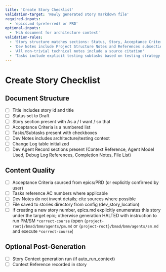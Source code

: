 ```yaml
---
title: 'Create Story Checklist'
validation-target: 'Newly generated story markdown file'
required-inputs:
  - 'epics.md (preferred) or PRD'
optional-inputs:
  - 'HLA document for architecture context'
validation-rules:
  - 'Story structure matches sections: Status, Story, Acceptance Criteria, Tasks/Subtasks, Dev Notes, Change Log, Dev Agent Record'
  - 'Dev Notes include Project Structure Notes and References subsections'
  - 'All non-trivial technical notes include a source citation'
  - 'Tasks include explicit testing subtasks based on testing strategy'
---
```


# Create Story Checklist

## Document Structure

- [ ] Title includes story id and title
- [ ] Status set to Draft
- [ ] Story section present with As a / I want / so that
- [ ] Acceptance Criteria is a numbered list
- [ ] Tasks/Subtasks present with checkboxes
- [ ] Dev Notes includes architecture/testing context
- [ ] Change Log table initialized
- [ ] Dev Agent Record sections present (Context Reference, Agent Model Used, Debug Log References, Completion Notes, File List)

## Content Quality

- [ ] Acceptance Criteria sourced from epics/PRD (or explicitly confirmed by user)
- [ ] Tasks reference AC numbers where applicable
- [ ] Dev Notes do not invent details; cite sources where possible
- [ ] File saved to stories directory from config (dev_story_location)
- [ ] If creating a new story number, epics.md explicitly enumerates this story under the target epic; otherwise generation HALTED with instruction to run PM/SM `*correct-course` (open `{project-root}/bmad/bmm/agents/pm.md` or `{project-root}/bmad/bmm/agents/sm.md` and execute `*correct-course`)

## Optional Post-Generation

- [ ] Story Context generation run (if auto_run_context)
- [ ] Context Reference recorded in story
